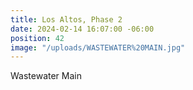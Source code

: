 ```yaml
---
title: Los Altos, Phase 2
date: 2024-02-14 16:07:00 -06:00
position: 42
image: "/uploads/WASTEWATER%20MAIN.jpg"
---
```


Wastewater Main